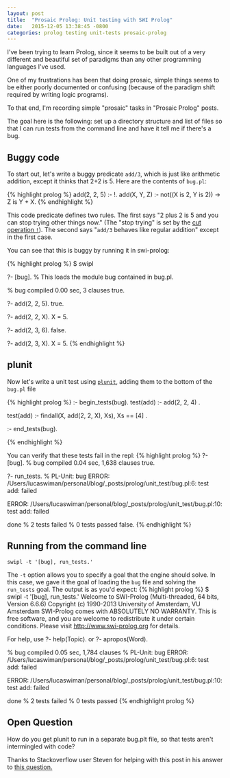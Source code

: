 ```yaml
---
layout: post
title:  "Prosaic Prolog: Unit testing with SWI Prolog"
date:   2015-12-05 13:38:45 -0800
categories: prolog testing unit-tests prosaic-prolog
---
```

I've been trying to learn Prolog, since it seems to be built out of a very different and beautiful set of paradigms than any other programming languages I've used. 

One of my frustrations has been that doing prosaic, simple things seems to be either poorly documented or confusing (because of the paradigm shift required by writing logic programs). 

To that end, I'm recording simple "prosaic" tasks in "Prosaic Prolog" posts.

The goal here is the following: set up a directory structure and list of files so that I can run tests from the command line and have it tell me if there's a bug. 

## Buggy code

To start out, let's write a buggy predicate `add/3`, which is just like arithmetic addition, except it thinks that 2+2 is 5. Here are the contents of `bug.pl`:

{% highlight prolog %}
add(2, 2, 5) :- !.
add(X, Y, Z) :- not((X is 2, Y is 2)) -> Z is Y + X.
{% endhighlight %}

This code predicate defines two rules. The first says "2 plus 2 is 5 and you can stop trying other things now." (The "stop trying" is set by the [cut operation `!`](https://en.wikibooks.org/wiki/Prolog/Cuts_and_Negation)). The second says "`add/3` behaves like regular addition" except in the first case.

You can see that this is buggy by running it in swi-prolog:

{% highlight prolog %}
$ swipl

?- [bug]. % This loads the module bug contained in bug.pl.

% bug compiled 0.00 sec, 3 clauses
true.

?- add(2, 2, 5).
true.

?- add(2, 2, X).
X = 5.

?- add(2, 3, 6).
false.

?- add(2, 3, X).
X = 5.
{% endhighlight %}


## plunit

Now let's write a unit test using [`plunit`](http://www.swi-prolog.org/pldoc/doc_for?object=section%28%27packages/plunit.html%27%29), adding them to the bottom of the `bug.pl` file

{% highlight prolog %}
:- begin_tests(bug).
test(add) :-
  add(2, 2, 4)
.

test(add) :-
  findall(X, add(2, 2, X), Xs),
  Xs == [4]
.

:- end_tests(bug).

{% endhighlight %}

You can verify that these tests fail in the repl:
{% highlight prolog %}
?- [bug].
% bug compiled 0.04 sec, 1,638 clauses
true.

?- run_tests.
% PL-Unit: bug 
ERROR: /Users/lucaswiman/personal/blog/_posts/prolog/unit_test/bug.pl:6:
	test add: failed

ERROR: /Users/lucaswiman/personal/blog/_posts/prolog/unit_test/bug.pl:10:
	test add: failed

 done
% 2 tests failed
% 0 tests passed
false.
{% endhighlight %}


## Running from the command line
`swipl -t '[bug], run_tests.'`

The `-t` option allows you to specify a goal that the engine should solve. In this case, we gave it the goal of loading the `bug` file and solving the `run_tests` goal. The output is as you'd expect:
{% highlight prolog %}
$ swipl -t '[bug], run_tests.'
Welcome to SWI-Prolog (Multi-threaded, 64 bits, Version 6.6.6)
Copyright (c) 1990-2013 University of Amsterdam, VU Amsterdam
SWI-Prolog comes with ABSOLUTELY NO WARRANTY. This is free software,
and you are welcome to redistribute it under certain conditions.
Please visit http://www.swi-prolog.org for details.

For help, use ?- help(Topic). or ?- apropos(Word).

% bug compiled 0.05 sec, 1,784 clauses
% PL-Unit: bug 
ERROR: /Users/lucaswiman/personal/blog/_posts/prolog/unit_test/bug.pl:6:
	test add: failed

ERROR: /Users/lucaswiman/personal/blog/_posts/prolog/unit_test/bug.pl:10:
	test add: failed

 done
% 2 tests failed
% 0 tests passed
{% endhighlight prolog %}

## Open Question
How do you get plunit to run in a separate bug.plt file, so that tests aren't intermingled with code?

Thanks to Stackoverflow user Steven for helping with this post in his answer to [this question.](http://stackoverflow.com/questions/33852800/how-to-run-plunit-tests-in-prolog) 